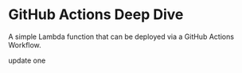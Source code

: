 # GitHub Actions Deep Dive

A simple Lambda function that can be deployed via a GitHub Actions Workflow. 

update one
